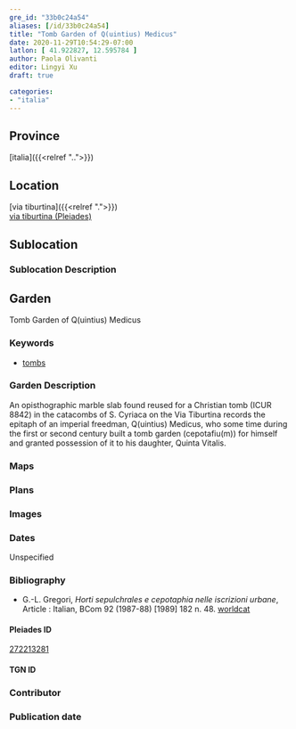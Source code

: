 ```yaml
---
gre_id: "33b0c24a54"
aliases: [/id/33b0c24a54]
title: "Tomb Garden of Q(uintius) Medicus"
date: 2020-11-29T10:54:29-07:00
latlon: [ 41.922827, 12.595784 ]
author: Paola Olivanti
editor: Lingyi Xu
draft: true

categories:
- "italia"
---
```


## Province
[italia]({{<relref "..">}})

## Location

[via tiburtina]({{<relref ".">}}) \
[via tiburtina (Pleiades)](https://pleiades.stoa.org/places/272213281)

<!--### Location Description-->

<!-- LEAVE THIS BLANK FOR NOW -->

## Sublocation

### Sublocation Description

## Garden

Tomb Garden of Q(uintius) Medicus

### Keywords

- [tombs](http://vocab.getty.edu/page/aat/300005926)

### Garden Description
An opisthographic marble slab found reused for a Christian tomb (ICUR 8842) in the catacombs of S. Cyriaca on the Via Tiburtina records the epitaph of an imperial freedman, Q(uintius) Medicus, who some time during the first or second century built a tomb garden (cepotafiu(m)) for himself and granted possession of it to his daughter, Quinta Vitalis.

### Maps

<!--
{{< figure src="IMG_URL" alt="ALT_TEXT" title="CAPTION" >}}
-->

### Plans

### Images

### Dates
Unspecified

### Bibliography
- G.-L. Gregori, *Horti sepulchrales e cepotaphia nelle iscrizioni urbane*, Article : Italian, BCom 92 (1987-88) [1989] 182 n. 48. [worldcat](https://www.worldcat.org/title/horti-sepulchrales-e-cepotaphia-nelle-iscrizioni-urbane/oclc/886794800&referer=brief_results)

<!--#### Periodo ID-->

<!-- [PERIODO_ID](https://pleiades.stoa.org/places/PLEIADES_ID) -->

#### Pleiades ID

[272213281](https://pleiades.stoa.org/places/272213281)

#### TGN ID

### Contributor

### Publication date

<!--### Related articles-->

<!-- Links to other related articles. Leave blank for now -->